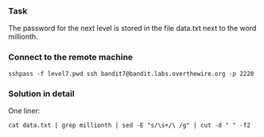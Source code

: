 ### Task

The password for the next level is stored in the file data.txt next to the word millionth.

### Connect to the remote machine

```
sshpass -f level7.pwd ssh bandit7@bandit.labs.overthewire.org -p 2220
```

### Solution in detail

One liner:

```
cat data.txt | grep millionth | sed -E "s/\s+/\ /g" | cut -d " " -f2
```
